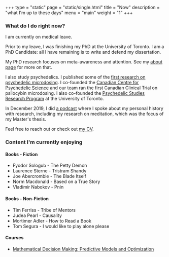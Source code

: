 +++
type = "static"
page = "static/single.html"
title = "Now"
description = "what I'm up to these days"
menu = "main"
weight = "1"
+++


### What do I do right now?

I am currently on medical leave. 

Prior to my leave, I was finishing my PhD at the University of Toronto. I am a PhD Candidate: all I have remaining is to write and defend my dissertation.   

My PhD research focuses on meta-awareness and attention. See my [about page](../about) for more on that.  

I also study psychedelics. I published some of the [first research on psychedelic microdosing](https://doi.org/10.1186/s12954-019-0308-4). I co-founded the [Canadian Centre for Psychedelic Science](https://psychedelicscience.ca) and our team ran the first Canadian Clinical Trial on psilocybin microdosing. I also co-founded the [Psychedelic Studies Research Program](https://www.utm.utoronto.ca/psychedelics/) at the University of Toronto.   

In December 2019, I did [a podcast](https://anchor.fm/tick-talk/episodes/Thomas-Anderson-Meditation--Science-and-Psychedelics-ea20jm) where I spoke about my personal history with research, including my research on meditation, which was the focus of my Master's thesis.  

Feel free to reach out or check out [my CV](https://1drv.ms/b/c/d12b959c76deddf6/Qfbd3naclSsggNEwfQAAAAAAl2PoEojby9Yz-g).  

<!--### Where am I headed tomorrow? -->


### Content I'm currently enjoying  

#### Books - Fiction  

* Fyodor Sologub - The Petty Demon  
* Laurence Sterne - Tristram Shandy  
* Joe Abercrombie - The Blade Itself
* Norm Macdonald - Based on a True Story  
* Vladimir Nabokov - Pnin  

#### Books - Non-Fiction  

* Tim Ferriss - Tribe of Mentors  
* Judea Pearl - Causality  
* Mortimer Adler - How to Read a Book
* Tom Segura - I would like to play alone please  

#### Courses  

* [Mathematical Decision Making: Predictive Models and Optimization](https://www.thegreatcourses.com/courses/mathematical-optimization-techniques)
